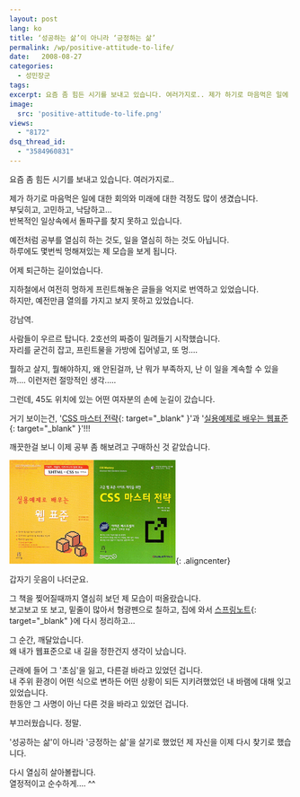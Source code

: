 ```yaml
---
layout: post
lang: ko
title: ‘성공하는 삶’이 아니라 ‘긍정하는 삶’
permalink: /wp/positive-attitude-to-life/
date:   2008-08-27
categories:
  - 성민장군
tags:
excerpt: 요즘 좀 힘든 시기를 보내고 있습니다. 여러가지로.. 제가 하기로 마음먹은 일에 대한 회의와 미래에 대한 걱정도 많이 생겼습니다. 부딪히고, 고민하고, 낙담하고… 반복적인 일상속에서 돌파구를 찾지 못하고 있습니다. 예전처럼 공부를 열심히 하는 것도, 일을 열심히 하는 것도 아닙니다. 하루에도 몇번씩 멍해져있는 제 모습을 보게 됩니다. 어제 퇴근하는 길이었습니다. 지하철에서 여전히 멍하게 프린트해놓은 글들을 억지로 번역하고 있었습니다. 하지만, 예전만큼 열의를 가지고 보지 못하고 있었습니다. 강남역. 사람들이 우르르 탑니다. 2호선의 짜증이 밀려들기 시작했습니다. 자리를 굳건히 잡고, 프린트물을 가방에 집어넣고, 또 멍…. 뭘하고 살지, 뭘해야 [...]
image:
  src: 'positive-attitude-to-life.png'
views:
  - "8172"
dsq_thread_id:
  - "3584960831"
---
```


요즘 좀 힘든 시기를 보내고 있습니다. 여러가지로..
  
제가 하기로 마음먹은 일에 대한 회의와 미래에 대한 걱정도 많이 생겼습니다.  
부딪히고, 고민하고, 낙담하고...  
반복적인 일상속에서 돌파구를 찾지 못하고 있습니다.
  
예전처럼 공부를 열심히 하는 것도, 일을 열심히 하는 것도 아닙니다.  
하루에도 몇번씩 멍해져있는 제 모습을 보게 됩니다.

어제 퇴근하는 길이었습니다.
  
지하철에서 여전히 멍하게 프린트해놓은 글들을 억지로 번역하고 있었습니다.  
하지만, 예전만큼 열의를 가지고 보지 못하고 있었습니다.

강남역.
  
사람들이 우르르 탑니다. 2호선의 짜증이 밀려들기 시작했습니다.  
자리를 굳건히 잡고, 프린트물을 가방에 집어넣고, 또 멍....

뭘하고 살지, 뭘해야하지, 왜 안된걸까, 난 뭐가 부족하지, 난 이 일을 계속할 수 있을까.... 이런저런 절망적인 생각.....

그런데, 45도 위치에 있는 어떤 여자분의 손에 눈길이 갔습니다.
  
거기 보이는건, '[CSS 마스터 전략](//www.kyobobook.co.kr/product/detailViewKor.laf?ejkGb=KOR&mallGb=KOR&barcode=9788960770058&orderClick=LAG){: target="_blank" }'과 '[실용예제로 배우는 웹표준](//www.kyobobook.co.kr/product/detailViewKor.laf?ejkGb=KOR&mallGb=KOR&barcode=9788989975779&orderClick=LAG){: target="_blank" }'!!!
  
깨끗한걸 보니 이제 공부 좀 해보려고 구매하신 것 같았습니다.

![웹표준 서적](/assets/img/2008/20080827_01.gif){: .aligncenter}

갑자기 웃음이 나더군요.
  
그 책을 찢어질때까지 열심히 보던 제 모습이 떠올랐습니다.  
보고보고 또 보고, 밑줄이 많아서 형광펜으로 칠하고, 집에 와서 [스프링노트](//astar2.springnote.com){: target="_blank" }에 다시 정리하고...

그 순간, 깨달았습니다.  
왜 내가 웹표준으로 내 길을 정한건지 생각이 났습니다.
  
근래에 들어 그 '초심'을 잃고, 다른걸 바라고 있었던 겁니다.  
내 주위 환경이 어떤 식으로 변하든 어떤 상황이 되든 지키려했었던 내 바램에 대해 잊고 있었습니다.  
한동안 그 사명이 아닌 다른 것을 바라고 있었던 겁니다.
  
부끄러웠습니다. 정말.

'성공하는 삶'이 아니라 '긍정하는 삶'을 살기로 했었던 제 자신을 이제 다시 찾기로 했습니다.
  
다시 열심히 살아볼랍니다.  
열정적이고 순수하게.... ^^